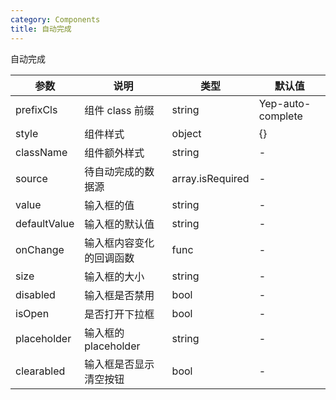 ```yaml
---
category: Components
title: 自动完成
---
```


自动完成

<DEMO>

| 参数      | 说明            | 类型   | 默认值            |
| --------- | --------------- | ------ | ----------------- |
| prefixCls | 组件 class 前缀 | string | Yep-auto-complete |
| style     | 组件样式        | object | {}                |
| className | 组件额外样式    | string | -                 |
| source |  待自动完成的数据源 |  array.isRequired  | -             |
| value |   输入框的值   | string | -             |
| defaultValue | 输入框的默认值   | string | -                 |
| onChange | 输入框内容变化的回调函数    | func | -                 |
| size | 输入框的大小    | string | -                 |
| disabled | 输入框是否禁用    | bool | -                 |
| isOpen | 是否打开下拉框    | bool | -                 |
| placeholder | 输入框的placeholder    | string | -                 |
| clearabled | 输入框是否显示清空按钮    | bool | -                 |
